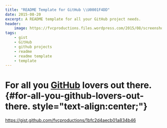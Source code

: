```yaml
---
title: "README Template for GitHub \\U0001F4DD"
date: 2015-08-20
excerpt: A README template for all your GitHub project needs.
header:
    image: https://fvcproductions.files.wordpress.com/2015/08/screenshot-2015-08-20-20-05-58.png?w=1024&h=435&crop=1
tags:
    - gist
    - GitHub
    - github projects
    - readme
    - readme template
    - template
---
```


For all you [GitHub](https://github.com) lovers out there. {#for-all-you-github-lovers-out-there. style="text-align:center;"}
=========================================================

https://gist.github.com/fvcproductions/1bfc2d4aecb01a834b46
